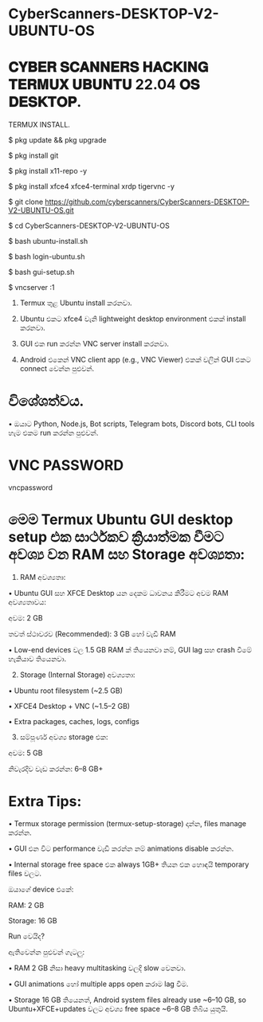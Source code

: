 # CyberScanners-DESKTOP-V2-UBUNTU-OS

# 𝐂𝐘𝐁𝐄𝐑 𝐒𝐂𝐀𝐍𝐍𝐄𝐑𝐒 𝐇𝐀𝐂𝐊𝐈𝐍𝐆 𝐓𝐄𝐑𝐌𝐔𝐗 𝐔𝐁𝐔𝐍𝐓𝐔 22.04 𝐎𝐒 𝐃𝐄𝐒𝐊𝐓𝐎𝐏.

TERMUX INSTALL.

$ pkg update && pkg upgrade

$ pkg install git

$ pkg install x11-repo -y

$ pkg install xfce4 xfce4-terminal xrdp tigervnc -y

$ git clone https://github.com/cyberscanners/CyberScanners-DESKTOP-V2-UBUNTU-OS.git

$ cd CyberScanners-DESKTOP-V2-UBUNTU-OS

$ bash ubuntu-install.sh

$ bash login-ubuntu.sh

$ bash gui-setup.sh

$ vncserver :1

1. Termux තුළ Ubuntu install කරනවා.


2. Ubuntu එකට xfce4 වැනි lightweight desktop environment එකක් install කරනවා.


3. GUI එක run කරන්න VNC server install කරනවා.


4. Android එකෙන් VNC client app (e.g., VNC Viewer) එකක් වලින් GUI එකට connect වෙන්න පුළුවන්.


# විශේශත්වය.

• ඔයාට Python, Node.js, Bot scripts, Telegram bots, Discord bots, CLI tools හැම එකම run කරන්න පුළුවන්.

# VNC PASSWORD

vncpassword


# මෙම Termux Ubuntu GUI desktop setup එක සාර්ථකව ක්‍රියාත්මක වීමට අවශ්‍ය වන RAM සහ Storage අවශ්‍යතා:

1. RAM අවශ්‍යතා:

• Ubuntu GUI සහ XFCE Desktop යන දෙකම ධාවනය කිරීමට අවම RAM අවශ්‍යතාවය:

අවම: 2 GB

තවත් ස්ථාවරව (Recommended): 3 GB හෝ වැඩි RAM


• Low-end devices වල 1.5 GB RAM ක් තියෙනවා නම්, GUI lag සහ crash වීමේ හැකියාව තියෙනවා.

2. Storage (Internal Storage) අවශ්‍යතා:

• Ubuntu root filesystem (~2.5 GB)

• XFCE4 Desktop + VNC (~1.5–2 GB)

• Extra packages, caches, logs, configs


3. සම්පූර්ණ අවශ්‍ය storage එක:

අවම: 5 GB

නිවැරදිව වැඩ කරන්න: 6–8 GB+

# Extra Tips:

• Termux storage permission (termux-setup-storage) දාන්න, files manage කරන්න.

• GUI එන විට performance වැඩි කරන්න නම් animations disable කරන්න.

• Internal storage free space එක always 1GB+ තියන එක හොඳයි temporary files වලට.


ඔයාගේ device එකේ:

RAM: 2 GB

Storage: 16 GB

Run වෙයිද?

ඇතිවෙන්න පුළුවන් ගැටලු:

• RAM 2 GB නිසා heavy multitasking වලදි slow වෙනවා.

• GUI animations හෝ multiple apps open කරාම lag වීම.

• Storage 16 GB තියෙනත්, Android system files already use ~6–10 GB, so Ubuntu+XFCE+updates වලට අවශ්‍ය free space ~6–8 GB තිබිය යුතුයි.



